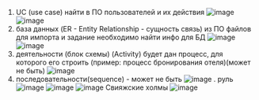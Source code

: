 1. UC (use case) найти в ПО пользователей и их действия
   ![image](https://github.com/OlgaChubova205/DemoEkzamen/assets/112687883/de0c14eb-6afa-4bf5-88f2-39e1fac7fcf2)
   ![image](https://github.com/OlgaChubova205/DemoEkzamen/assets/112687883/06946546-82dc-47f4-985f-189927b6b860)
2. база данных (ER - Entity Relationship - сущность связь) из ПО файлов для импорта и задание необходимо найти инфо для БД
   ![image](https://github.com/OlgaChubova205/DemoEkzamen/assets/112687883/b547d5c6-0d36-4289-b632-16d8cd2253f0)
   ![image](https://github.com/OlgaChubova205/DemoEkzamen/assets/112687883/878662e8-8024-4506-b47b-2bf176480340)
3. деятельности (блок схемы) (Activity) будет дан процесс, для которого его строить (пример: процесс бронирования отеля)(может не быть)
   ![image](https://github.com/OlgaChubova205/DemoEkzamen/assets/112687883/b981e0c6-e55b-45c0-a637-394ef686cf29)
4. последовательности(sequence) - может не быть
   ![image](https://github.com/OlgaChubova205/DemoEkzamen/assets/112687883/53c42bef-fd62-4286-8c2b-a77e5430a535)
   .
руль
![image](https://github.com/OlgaChubova205/DemoEkzamen/assets/112687883/2f3429ec-25e7-420a-9567-37e14b10a936)
![image](https://github.com/OlgaChubova205/DemoEkzamen/assets/112687883/3fcb0d01-a783-4ff6-af6c-714ea739205a)
![image](https://github.com/OlgaChubova205/DemoEkzamen/assets/112687883/2637c780-21ad-4a40-9d26-e370de3c0e6c)
Свияжские холмы
![image](https://github.com/OlgaChubova205/DemoEkzamen/assets/112687883/cf4422f8-b99a-45da-873a-d8d41fe4eae1)




   

   

